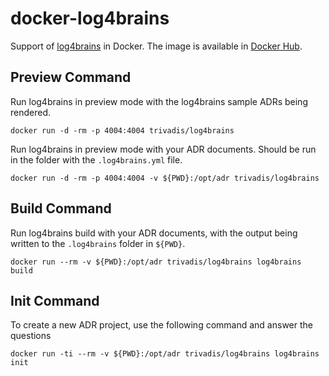 # docker-log4brains

Support of [log4brains](https://github.com/thomvaill/log4brains) in Docker. The image is available in [Docker Hub](https://hub.docker.com/repository/docker/trivadis/log4brains).

## Preview Command

Run log4brains in preview mode with the log4brains sample ADRs being rendered.

```
docker run -d -rm -p 4004:4004 trivadis/log4brains 
```

Run log4brains in preview mode with your ADR documents. Should be run in the folder with the `.log4brains.yml` file.

```
docker run -d -rm -p 4004:4004 -v ${PWD}:/opt/adr trivadis/log4brains 
```

## Build Command

Run log4brains build with your ADR documents, with the output being written to the `.log4brains` folder in `${PWD}`.

```
docker run --rm -v ${PWD}:/opt/adr trivadis/log4brains log4brains build
```

## Init Command

To create a new ADR project, use the following command and answer the questions

```
docker run -ti --rm -v ${PWD}:/opt/adr trivadis/log4brains log4brains init
```
